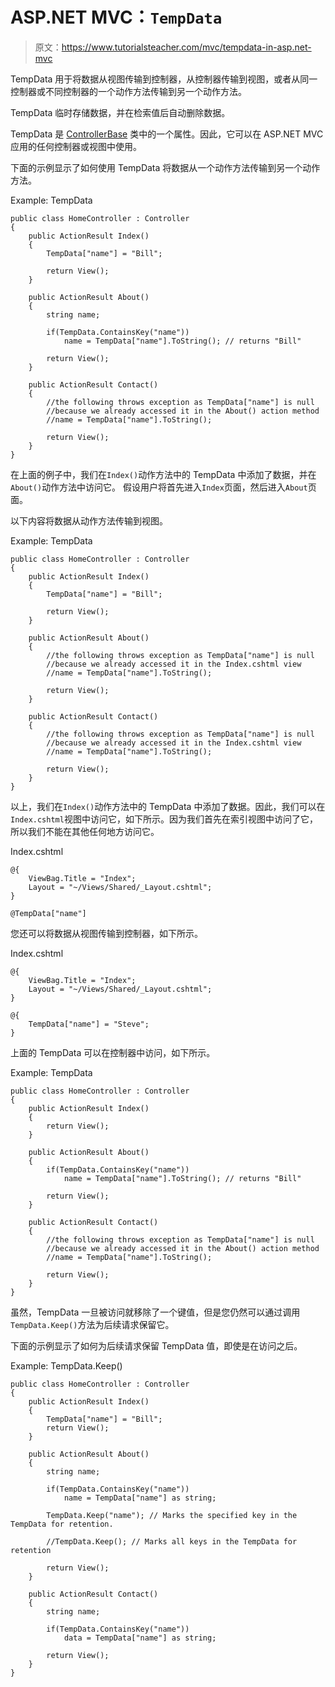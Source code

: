 # ASP.NET MVC：`TempData`

> 原文：<https://www.tutorialsteacher.com/mvc/tempdata-in-asp.net-mvc>

TempData 用于将数据从视图传输到控制器，从控制器传输到视图，或者从同一控制器或不同控制器的一个动作方法传输到另一个动作方法。

TempData 临时存储数据，并在检索值后自动删除数据。

TempData 是 [ControllerBase](https://docs.microsoft.com/en-us/dotnet/api/system.web.mvc.controllerbase?view=aspnet-mvc-5.2#properties) 类中的一个属性。因此，它可以在 ASP.NET MVC 应用的任何控制器或视图中使用。

下面的示例显示了如何使用 TempData 将数据从一个动作方法传输到另一个动作方法。

Example: TempData 

```
public class HomeController : Controller
{
    public ActionResult Index()
    {
        TempData["name"] = "Bill";

        return View();
    }

    public ActionResult About()
    {
        string name;

        if(TempData.ContainsKey("name"))
            name = TempData["name"].ToString(); // returns "Bill" 

        return View();
    }

    public ActionResult Contact()
    {
        //the following throws exception as TempData["name"] is null 
        //because we already accessed it in the About() action method
        //name = TempData["name"].ToString(); 

        return View();
    }
} 
```

在上面的例子中，我们在`Index()`动作方法中的 TempData 中添加了数据，并在`About()`动作方法中访问它。 假设用户将首先进入`Index`页面，然后进入`About`页面。

以下内容将数据从动作方法传输到视图。

Example: TempData 

```
public class HomeController : Controller
{
    public ActionResult Index()
    {
        TempData["name"] = "Bill";

        return View();
    }

    public ActionResult About()
    {
        //the following throws exception as TempData["name"] is null 
        //because we already accessed it in the Index.cshtml view
        //name = TempData["name"].ToString(); 

        return View();
    }

    public ActionResult Contact()
    {
        //the following throws exception as TempData["name"] is null 
        //because we already accessed it in the Index.cshtml view
        //name = TempData["name"].ToString(); 

        return View();
    }
} 
```

以上，我们在`Index()`动作方法中的 TempData 中添加了数据。因此，我们可以在`Index.cshtml`视图中访问它，如下所示。因为我们首先在索引视图中访问了它，所以我们不能在其他任何地方访问它。

Index.cshtml 

```
@{
    ViewBag.Title = "Index";
    Layout = "~/Views/Shared/_Layout.cshtml";
}

@TempData["name"] 
```

您还可以将数据从视图传输到控制器，如下所示。

Index.cshtml 

```
@{
    ViewBag.Title = "Index";
    Layout = "~/Views/Shared/_Layout.cshtml";
}

@{
    TempData["name"] = "Steve";
} 
```

上面的 TempData 可以在控制器中访问，如下所示。

Example: TempData 

```
public class HomeController : Controller
{
    public ActionResult Index()
    {
        return View();
    }

    public ActionResult About()
    {
        if(TempData.ContainsKey("name"))
            name = TempData["name"].ToString(); // returns "Bill" 

        return View();
    }

    public ActionResult Contact()
    {
        //the following throws exception as TempData["name"] is null 
        //because we already accessed it in the About() action method
        //name = TempData["name"].ToString(); 

        return View();
    }
} 
```

虽然，TempData 一旦被访问就移除了一个键值，但是您仍然可以通过调用`TempData.Keep()`方法为后续请求保留它。

下面的示例显示了如何为后续请求保留 TempData 值，即使是在访问之后。

Example: TempData.Keep() 

```
public class HomeController : Controller
{
    public ActionResult Index()
    {
        TempData["name"] = "Bill";
        return View();
    }

    public ActionResult About()
    {
        string name;

        if(TempData.ContainsKey("name"))
            name = TempData["name"] as string;

        TempData.Keep("name"); // Marks the specified key in the TempData for retention.

        //TempData.Keep(); // Marks all keys in the TempData for retention

        return View();
    }

    public ActionResult Contact()
    {
        string name;

        if(TempData.ContainsKey("name"))
            data = TempData["name"] as string;

        return View();
    }
} 
```

